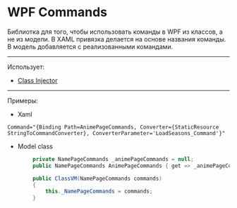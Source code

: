 # WPF Commands
Библиотка для того, чтобы использовать команды в WPF из классов, а не из модели. В XAML привязка делается на основе названия команды. В модель добавляется с реализованными командами.
___
Использует:
- [Class Injector](https://github.com/telikey/ClassInjector)

___
Примеры:
- Xaml
```
Command="{Binding Path=AnimePageCommands, Converter={StaticResource StringToCommandConverter}, ConverterParameter='LoadSeasons_Command'}"
```
- Model class
```c#
        private NamePageCommands _animePageCommands = null;
        public NamePageCommands AnimePageCommands { get => _animePageCommands; }

        public ClassVM(NamePageCommands commands)
        {
            this._NamePageCommands = commands;
        }
```
